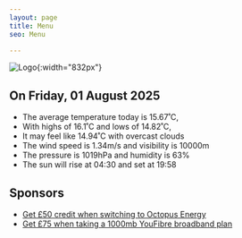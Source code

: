 ```yaml
---
layout: page
title: Menu
seo: Menu

---
```


![Logo](/images/logo.jpg){:width="832px"}

<!-- weather_marker starts -->
## On Friday, 01 August 2025

- The average temperature today is 15.67˚C,
- With highs of 16.1˚C and lows of 14.82˚C,
- It may feel like 14.94˚C with overcast clouds
- The wind speed is 1.34m/s and visibility is 10000m
- The pressure is 1019hPa and humidity is 63%
- The sun will rise at 04:30 and set at 19:58

<!-- weather_marker ends -->

## Sponsors

- [Get £50 credit when switching to Octopus Energy](https://bit.ly/3oD1nnS)
- [Get £75 when taking a 1000mb YouFibre broadband plan](https://aklam.io/91zWhU?)
